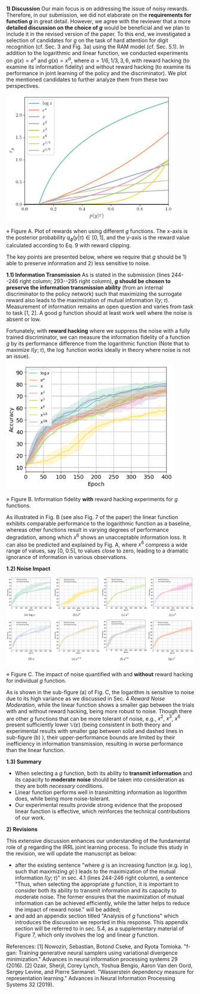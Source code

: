 **1) Discussion**
Our main focus is on addressing the issue of noisy rewards. Therefore, in our submission, we did not elaborate on the **requirements for function $g$** in great detail. However, we agree with the reviewer that a more **detailed discussion on the choice of $g$** would be beneficial and we plan to include it in the revised version of the paper. To this end, we investigated a selection of candidates for $g$ on the task of hard attention for digit recognition (cf. Sec. 3 and Fig. 3a) using the RAM model (cf. Sec. 5.1). In addition to the logarithmic and linear function, we conducted experiments on $g(x) = e^x$ and $g(x) = x^{\alpha}$, where $\alpha = 1/6, 1/3, 3, 6$, with reward hacking (to examine its information fidelity) and without reward hacking (to examine its performance in joint learning of the policy and the discriminator). We plot the mentioned candidates to further analyze them from these two perspectives. 

<img src="resources/figure1-g-functions.jpg" width="450">

$\diamond$ Figure A. Plot of rewards when using different $g$ functions. The x-axis is the posterior probability $q_\phi(y|\tau) \in [0,1]$, and the y-axis is the reward value calculated according to Eq. 9 with reward clipping.


The key points are presented below, where we require that $g$ should be 1) able to preserve information and 2) less sensitive to noise. 





**1.1) Information Transmission**
As is stated in the submission (lines 244--246 right column; 293--295 right column), **$g$ should be chosen to preserve the information transmission ability** (from an internal discriminator to the policy network) such that maximizing the surrogate reward also leads to the maximization of mutual information $I(y;\tau)$. Measurement of information remains an open question and varies from task to task [1, 2]. A good $g$ function should at least work well where the noise is absent or low. 

Fortunately, with **reward hacking** where we suppress the noise with a fully trained discriminator, we can measure the information fidelity of a function $g$ by its performance difference from the logarithmic function (Note that to maximize $I(y;\tau)$, the $\log$ function works ideally in theory where noise is not an issue). 



<img src="resources/figure2-reward-hacking-all.jpg" width="450">

$\diamond$ Figure B. Information fidelity **with** reward hacking experiments for $g$ functions.

As illustrated in Fig. B (see also Fig. 7 of the paper) the linear function exhibits comparable performance to the logarithmic function as a baseline, whereas other functions result in varying degrees of performance degradation, among which $x^6$ shows an unacceptable information loss. It can also be predicted and explained by Fig. A, where $x^6$ compress a wide range of values, say [0, 0.5], to values close to zero, leading to a dramatic ignorance of information in various observations.

**1.2) Noise Impact**

<img src="resources/figure-3-noise-impact.jpg" width="1000">

$\diamond$ Figure C. The impact of noise quantified with and **without** reward hacking for individual $g$ function.

As is shown in the sub-figure (a) of Fig. C, the logarithm is sensitive to noise due to its high variance as we discussed in Sec. 4 *Reward Noise Moderation*, while the linear function shows a smaller gap between the trials with and without reward hacking, being more robust to noise. Though there are other $g$ functions that can be more tolerant of noise, e.g., $x^2$, $x^3$, $x^6$ present sufficiently lower $\mathbb{V}(\varepsilon)$ (being consistent in both theory and experimental results with smaller gap between solid and dashed lines in sub-figure (b) ), their upper-performance bounds are limited by their inefficiency in information transmission, resulting in worse performance than the linear function. 

**1.3) Summary**
- When selecting a $g$ function, both its ability to **transmit information** and its capacity to **moderate noise** should be taken into consideration as they are both *necessary* conditions. 
- Linear function performs well in transimitting information as logorithm does, while being more noise-tolerant. 
- Our experimental results provide strong evidence that the proposed linear function is effective, which reinforces the technical contributions of our work. 

<!-- - Their curvation similarity to the logarithm can help understand the diverse performance from an information transmission perspective. Please further check Analysis 1 for details.
- On the other hand, as is analyzed in Eq. 14 (line 263, right column) in the paper, the impact of noise (variance) can be analyzed by examining the first- (slope) and second-order derivative (curvature). Please further check Analysis 2.
 -->
**2) Revisions**

This extensive discussion enhances our understanding of the fundamental role of $g$ regarding the IRRL joint learning process. To include this study in the revision, we will update the manuscript as below:
* after the existing sentence "where $g$ is an increasing function (e.g. $\log$), such that maximizing $g(·)$ leads to the maximization of the mutual information $I(y;\tau)$" in sec. 4.1 (lines 244-246 right column), a sentence "Thus, when selecting the appropriate $g$ function, it is important to consider both its ability to transmit information and its capacity to moderate noise. The former ensures that the maximization of mutual information can be achieved efficiently, while the latter helps to reduce the impact of reward noise." will be added; 
* and add an appendix section titled "Analysis of $g$ functions" which introduces the discussion we reported in this response. This appendix section will be referred to in sec. 5.4, as a supplementary material of Figure 7, which only involves the $\log$ and linear $g$ function. 

<!-- This additional study enhances the strength of the paper compared to the initial submission. Thank you to reviewer AqZR again for providing this valuable suggestion. -->

References:
[1] Nowozin, Sebastian, Botond Cseke, and Ryota Tomioka. "f-gan: Training generative neural samplers using variational divergence minimization." Advances in neural information processing systems 29 (2016).
[2] Ozair, Sherjil, Corey Lynch, Yoshua Bengio, Aaron Van den Oord, Sergey Levine, and Pierre Sermanet. "Wasserstein dependency measure for representation learning." Advances in Neural Information Processing Systems 32 (2019).
